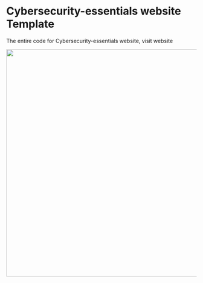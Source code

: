 # Cybersecurity-essentials website Template

The entire code for Cybersecurity-essentials website, visit website 

<div>
  <img width="600px" src="https://github.com/user-attachments/assets/442fd25c-fb8c-409e-b237-040edf56c845"/>

</div>

